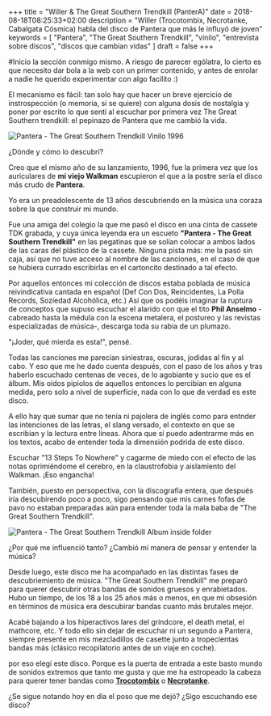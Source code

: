 +++
title = "Willer & The Great Southern Trendkill (PanterA)"
date = 2018-08-18T08:25:33+02:00
description = "Willer (Trocotombix, Necrotanke, Cabalgata Cósmica) habla del disco de Pantera que más le influyó de joven"
keywords = [
  "Pantera",
  "The Great Southern Trendkill",
  "vinilo",
  "entrevista sobre discos",
  "discos que cambian vidas"
]
draft = false
+++
  
#Inicio la sección conmigo mismo. A riesgo de parecer ególatra, lo cierto es que necesito dar bola a la web con un primer contenido, y antes de enrolar a nadie he querido experimentar con algo facilito :)

El mecanismo es fácil: tan solo hay que hacer un breve ejercicio de instrospección (o memoria, si se quiere) con alguna dosis de nostalgia y poner por escrito lo que sentí al escuchar por primera vez The Great Southern trendkill: el pepinazo de Pantera que me cambió la vida.

<img
  data-sizes="auto"
  data-src="/images/pantera-the-great-southern-trendkill-album-and-me.jpg"
  alt="Pantera - The Great Southern Trendkill Vinilo 1996"
  class="lazyload">

<div class="alert alert-info">
¿Dónde y cómo lo descubrí?
</div>

Creo que el mismo año de su lanzamiento, 1996, fue la primera vez que los auriculares de <strong>mi viejo Walkman</strong> escupieron el que a la postre sería el disco más crudo de <strong>Pantera</strong>.

Yo era un preadolescente de 13 años descubriendo en la música una coraza sobre la que construir mi mundo. 

Fue una amiga del colegio la que me pasó el disco en una cinta de cassete TDK grabada, y cuya única leyenda era un escueto <strong>"Pantera - The Great Southern Trendkill"</strong> en las pegatinas que se solían colocar a ambos lados de las caras del plástico de la cassete. Ninguna pista más: me la pasó sin caja, así que no tuve acceso al nombre de las canciones, en el caso de que se hubiera currado escribirlas en el cartoncito destinado a tal efecto.

Por aquellos entonces mi colección de discos estaba poblada de música reivindicativa cantada en español (Def Con Dos, Reincidentes, La Polla Records, Soziedad Alcohólica, etc.) Así que os podéis imaginar la ruptura de conceptos que supuso escuchar el alarido con que el tito <strong>Phil Anselmo</strong> -cabreado hasta la médula con la escena metalera, el postureo y las revistas especializadas de música-,  descarga toda su rabia de un plumazo. 

<div class="alert alert-warning">
"¡Joder, qué mierda es esta!", pensé.
</div>

Todas las canciones me parecían siniestras, oscuras, jodidas al fin y al cabo. Y eso que me he dado cuenta después, con el paso de los años y tras haberlo escuchado centenas de veces, de lo agobiante y sucio que es el álbum. Mis oidos pipiolos de aquellos entonces lo percibían en alguna medida, pero solo a nivel de superficie, nada con lo que de verdad es este disco.

A ello hay que sumar que no tenía ni pajolera de inglés como para entnder las intenciones de las letras, el slang versado, el contexto en que se escribían y la lectura entre líneas. Ahora que sí puedo adentrarme más en los textos, acabo de entender toda la dimensión podrida de este disco.

<div class="alert alert-warning">
Escuchar "13 Steps To Nowhere" y cagarme de miedo con el efecto de las notas oprimiéndome el cerebro, en la claustrofobia y aislamiento del Walkman. ¡Eso engancha!
</div>

También, puesto en persopectiva, con la discografía entera, que después iría descubirendo poco a poco, sigo pensando que mis carnes fofas de pavo no estaban preparadas aún para entender toda la mala baba de "The Great Southern Trendkill". 

<img
  data-sizes="auto"
  data-src="/images/pantera-the-great-southern-trendkill-album-inside.jpg"
  alt="Pantera - The Great Southern Trendkill Album inside folder"
  class="lazyload">

<div class="alert alert-info">
¿Por qué me influenció tanto? ¿Cambió mi manera de pensar y entender la música? 
</div>

Desde luego, este disco me ha acompañado en las distintas fases de descubriemiento de música. "The Great Southern Trendkill" me preparó para querer descubrir otras bandas de sonidos gruesos y enrabietados. Hubo un tiempo, de los 18 a los 25 años más o menos, en que mi obsesión en términos de música era descubirar bandas cuanto más brutales mejor. 

Acabé bajando a los hiperactivos lares del grindcore, el death metal, el mathcore, etc. Y todo ello sin dejar de escuchar ni un segundo a Pantera, siempre presente en mis mezcladillos de casette junto a tropecientas bandas más (clásico recopilatorio antes de un viaje en coche). 

por eso elegí este disco. Porque es la puerta de entrada a este basto mundo de sonidos extremos que tanto me gusta y que me ha estropeado la cabeza para querer tener bandas como <strong><a href="https://trocotombix.bandcamp.com/" title="Trocotombix Bandcamp" target="_blank" rel="external noopener">Trocotombix</a></strong> o <strong><a href="https://www.facebook.com/Necrotanke-1613962138868746/" title="Necrotanke Facebook" target="_blank" rel="external noopener">Necrotanke</a></strong>. 

¿Se sigue notando hoy en día el poso que me dejó? ¿Sigo escuchando ese disco? 


